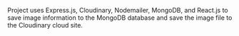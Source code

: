 Project uses Express.js, Cloudinary, Nodemailer, MongoDB, and React.js to save image information to the MongoDB database and save the image file to the Cloudinary cloud site.